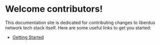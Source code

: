
# Welcome contributors!
This documentation site is dedicated for contributing changes to liberdus network tech stack itself. Here are some useful links to get you started:

- [Getting Started](./getting_started.md)
